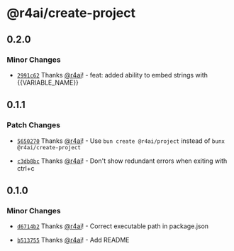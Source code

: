 # @r4ai/create-project

## 0.2.0

### Minor Changes

- [`2991c62`](https://github.com/r4ai/templates/commit/2991c62829343ef13215d04e6ac4740ff8c204d3) Thanks [@r4ai](https://github.com/r4ai)! - feat: added ability to embed strings with {{VARIABLE_NAME}}

## 0.1.1

### Patch Changes

- [`5650270`](https://github.com/r4ai/templates/commit/56502706b4da3e73549c5440a423837e891d9ccd) Thanks [@r4ai](https://github.com/r4ai)! - Use `bun create @r4ai/project` instead of `bunx @r4ai/create-project`

- [`c3db8bc`](https://github.com/r4ai/templates/commit/c3db8bc0aa2fb28847da70ebc8e2a0fd53594ced) Thanks [@r4ai](https://github.com/r4ai)! - Don't show redundant errors when exiting with ctrl+c

## 0.1.0

### Minor Changes

- [`d6714b2`](https://github.com/r4ai/templates/commit/d6714b22ea63630adbe1830c171d96fc60b89dc1) Thanks [@r4ai](https://github.com/r4ai)! - Correct executable path in package.json

- [`b513755`](https://github.com/r4ai/templates/commit/b5137553dca3e4261d85f615816a72e332328082) Thanks [@r4ai](https://github.com/r4ai)! - Add README
